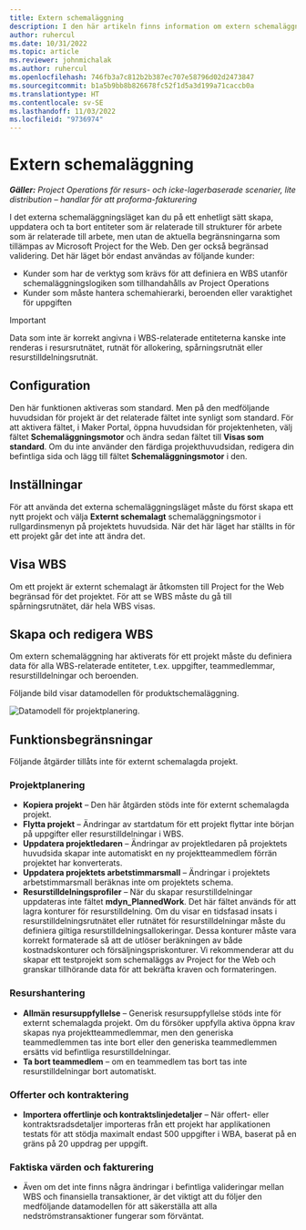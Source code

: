 ```yaml
---
title: Extern schemaläggning
description: I den här artikeln finns information om extern schemaläggning.
author: ruhercul
ms.date: 10/31/2022
ms.topic: article
ms.reviewer: johnmichalak
ms.author: ruhercul
ms.openlocfilehash: 746fb3a7c812b2b387ec707e58796d02d2473847
ms.sourcegitcommit: b1a5b9bb8b826678fc52f1d5a3d199a71caccb0a
ms.translationtype: HT
ms.contentlocale: sv-SE
ms.lasthandoff: 11/03/2022
ms.locfileid: "9736974"
---
```

# <a name="external-scheduling"></a>Extern schemaläggning

_**Gäller:** Project Operations för resurs- och icke-lagerbaserade scenarier, lite distribution – handlar för att proforma-fakturering_

I det externa schemaläggningsläget kan du på ett enhetligt sätt skapa, uppdatera och ta bort entiteter som är relaterade till strukturer för arbete som är relaterade till arbete, men utan de aktuella begränsningarna som tillämpas av Microsoft Project for the Web. Den ger också begränsad validering. Det här läget bör endast användas av följande kunder:

- Kunder som har de verktyg som krävs för att definiera en WBS utanför schemaläggningslogiken som tillhandahålls av Project Operations
- Kunder som måste hantera schemahierarki, beroenden eller varaktighet för uppgiften

> [!IMPORTANT]
> Data som inte är korrekt angivna i WBS-relaterade entiteterna kanske inte renderas i resursrutnätet, rutnät för allokering, spårningsrutnät eller resurstilldelningsrutnät.

## <a name="configuration"></a>Configuration

Den här funktionen aktiveras som standard. Men på den medföljande huvudsidan för projekt är det relaterade fältet inte synligt som standard. För att aktivera fältet, i Maker Portal, öppna huvudsidan för projektenheten, välj fältet **Schemaläggningsmotor** och ändra sedan fältet till **Visas som standard**. Om du inte använder den färdiga projekthuvudsidan, redigera din befintliga sida och lägg till fältet **Schemaläggningsmotor** i den.

## <a name="settings"></a>Inställningar

För att använda det externa schemaläggningsläget måste du först skapa ett nytt projekt och välja **Externt schemalagt** schemaläggningsmotor i rullgardinsmenyn på projektets huvudsida. När det här läget har ställts in för ett projekt går det inte att ändra det.

## <a name="viewing-the-wbs"></a>Visa WBS

Om ett projekt är externt schemalagt är åtkomsten till Project for the Web begränsad för det projektet. För att se WBS måste du gå till spårningsrutnätet, där hela WBS visas.

## <a name="creating-and-editing-the-wbs"></a>Skapa och redigera WBS

Om extern schemaläggning har aktiverats för ett projekt måste du definiera data för alla WBS-relaterade entiteter, t.ex. uppgifter, teammedlemmar, resurstilldelningar och beroenden.

Följande bild visar datamodellen för produktschemaläggning.

![Datamodell för projektplanering.](media/projectplanningdatamodel.png)

## <a name="functional-limitations"></a>Funktionsbegränsningar

Följande åtgärder tillåts inte för externt schemalagda projekt.

### <a name="project-planning"></a>Projektplanering

- **Kopiera projekt** – Den här åtgärden stöds inte för externt schemalagda projekt.
- **Flytta projekt** – Ändringar av startdatum för ett projekt flyttar inte början på uppgifter eller resurstilldelningar i WBS.
- **Uppdatera projektledaren** – Ändringar av projektledaren på projektets huvudsida skapar inte automatiskt en ny projektteammedlem förrän projektet har konverterats.
- **Uppdatera projektets arbetstimmarsmall** – Ändringar i projektets arbetstimmarsmall beräknas inte om projektets schema.
- **Resurstilldelningsprofiler** – När du skapar resurstilldelningar uppdateras inte fältet **mdyn\_PlannedWork**. Det här fältet används för att lagra konturer för resurstilldelning. Om du visar en tidsfasad insats i resurstilldelningsrutnätet eller rutnätet för resurstilldelningar måste du definiera giltiga resurstilldelningsallokeringar. Dessa konturer måste vara korrekt formaterade så att de utlöser beräkningen av både kostnadskonturer och försäljningspriskonturer. Vi rekommenderar att du skapar ett testprojekt som schemaläggs av Project for the Web och granskar tillhörande data för att bekräfta kraven och formateringen.

### <a name="resource-management"></a>Resurshantering

- **Allmän resursuppfyllelse** – Generisk resursuppfyllelse stöds inte för externt schemalagda projekt. Om du försöker uppfylla aktiva öppna krav skapas nya projektteammedlemmar, men den generiska teammedlemmen tas inte bort eller den generiska teammedlemmen ersätts vid befintliga resurstilldelningar.
- **Ta bort teammedlem** – om en teammedlem tas bort tas inte resurstilldelningar bort automatiskt.

### <a name="quoting-and-contracting"></a>Offerter och kontraktering

- **Importera offertlinje och kontraktslinjedetaljer** – När offert- eller kontraktsradsdetaljer importeras från ett projekt har applikationen testats för att stödja maximalt endast 500 uppgifter i WBA, baserat på en gräns på 20 uppdrag per uppgift.

### <a name="actuals-and-invoicing"></a>Faktiska värden och fakturering

- Även om det inte finns några ändringar i befintliga valideringar mellan WBS och finansiella transaktioner, är det viktigt att du följer den medföljande datamodellen för att säkerställa att alla nedströmstransaktioner fungerar som förväntat.
